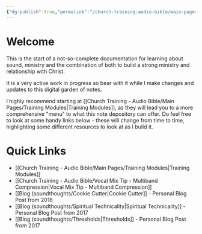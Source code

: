 ```yaml
---
{"dg-publish":true,"permalink":"/church-training-audio-bible/main-pages/home-my-audio-bible/","tags":["gardenEntry"]}
---
```



# Welcome
This is the start of a not-so-complete documentation for learning about sound, ministry and the combination of both to build a strong ministry and relationship with Christ.

It is a very active work in progress so bear with it while I make changes and updates to this digital garden of notes.

I highly recommend starting at [[Church Training - Audio Bible/Main Pages/Training Modules\|Training Modules]], as they will lead you to a more comprehensive "menu" to what this note depository can offer. Do feel free to look at some handy links below - these will change from time to time, highlighting some different resources to look at as I build it.

# Quick Links
- [[Church Training - Audio Bible/Main Pages/Training Modules\|Training Modules]]
- [[Church Training - Audio Bible/Vocal Mix Tip - Multiband Compression\|Vocal Mix Tip - Multiband Compression]]
- [[Blog (soundthoughts/Cookie Cutter\|Cookie Cutter]] - Personal Blog Post from 2018
- [[Blog (soundthoughts/Spiritual Technicality\|Spiritual Technicality]] - Personal Blog Post from 2017
- [[Blog (soundthoughts/Thresholds\|Thresholds]] - Personal Blog Post from 2017
